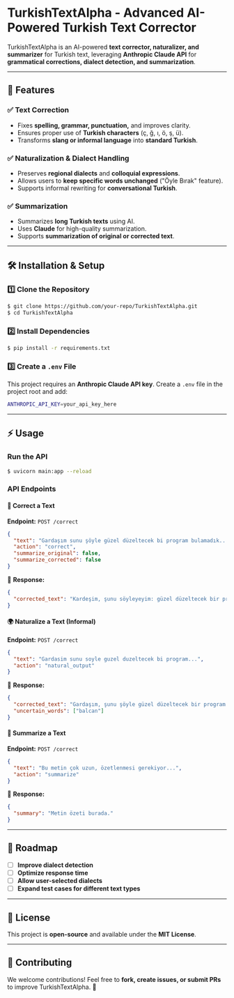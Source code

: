 # TurkishTextAlpha - Advanced AI-Powered Turkish Text Corrector

TurkishTextAlpha is an AI-powered **text corrector, naturalizer, and summarizer** for Turkish text, leveraging **Anthropic Claude API** for **grammatical corrections, dialect detection, and summarization**.

---

## 🚀 Features
### ✅ **Text Correction**
- Fixes **spelling, grammar, punctuation,** and improves clarity.
- Ensures proper use of **Turkish characters** (ç, ğ, ı, ö, ş, ü).
- Transforms **slang or informal language** into **standard Turkish**.

### ✅ **Naturalization & Dialect Handling**
- Preserves **regional dialects** and **colloquial expressions**.
- Allows users to **keep specific words unchanged** ("Öyle Bırak" feature).
- Supports informal rewriting for **conversational Turkish**.

### ✅ **Summarization**
- Summarizes **long Turkish texts** using AI.
- Uses **Claude** for high-quality summarization.
- Supports **summarization of original or corrected text**.

---

## 🛠 Installation & Setup
### **1️⃣ Clone the Repository**
```sh
$ git clone https://github.com/your-repo/TurkishTextAlpha.git
$ cd TurkishTextAlpha
```

### **2️⃣ Install Dependencies**
```sh
$ pip install -r requirements.txt
```

### **3️⃣ Create a `.env` File**
This project requires an **Anthropic Claude API key**. Create a `.env` file in the project root and add:
```sh
ANTHROPIC_API_KEY=your_api_key_here
```

---

## ⚡ Usage
### **Run the API**
```sh
$ uvicorn main:app --reload
```

### **API Endpoints**
#### 📝 **Correct a Text**
**Endpoint:** `POST /correct`
```json
{
  "text": "Gardaşım sunu şöyle güzel düzeltecek bi program bulamadık...",
  "action": "correct",
  "summarize_original": false,
  "summarize_corrected": false
}
```
🔹 **Response:**
```json
{
  "corrected_text": "Kardeşim, şunu söyleyeyim: güzel düzeltecek bir program bulamadık..."
}
```

#### 🌍 **Naturalize a Text (Informal)**
**Endpoint:** `POST /correct`
```json
{
  "text": "Gardasim sunu soyle guzel duzeltecek bi program...",
  "action": "natural_output"
}
```
🔹 **Response:**
```json
{
  "corrected_text": "Gardaşım, şunu şöyle güzel düzeltecek bir program...",
  "uncertain_words": ["balcan"]
}
```

#### 📌 **Summarize a Text**
**Endpoint:** `POST /correct`
```json
{
  "text": "Bu metin çok uzun, özetlenmesi gerekiyor...",
  "action": "summarize"
}
```
🔹 **Response:**
```json
{
  "summary": "Metin özeti burada."
}
```

---

## 🎯 Roadmap
- [ ] **Improve dialect detection**
- [ ] **Optimize response time**
- [ ] **Allow user-selected dialects**
- [ ] **Expand test cases for different text types**

---

## 📜 License
This project is **open-source** and available under the **MIT License**.

---

## 🤝 Contributing
We welcome contributions! Feel free to **fork, create issues, or submit PRs** to improve TurkishTextAlpha. 🚀

